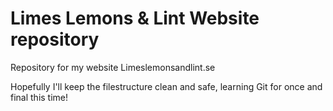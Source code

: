 # Limes Lemons & Lint Website repository
Repository for my website Limeslemonsandlint.se

Hopefully I'll keep the filestructure clean and safe, learning Git for once and final this time!
